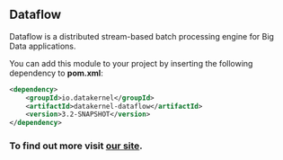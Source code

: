 ## Dataflow

Dataflow is a distributed stream-based batch processing engine for Big Data applications. 

You can add this module to your project by inserting the following dependency to **pom.xml**:
```xml
<dependency>
    <groupId>io.datakernel</groupId>
    <artifactId>datakernel-dataflow</artifactId>
    <version>3.2-SNAPSHOT</version>
</dependency>
```

### To find out more visit [our site](https://datakernel.io/docs/cloud/dataflow.html).
